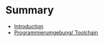 # Summary

* [Introduction](README.md)
* [Programmierumgebung/ Toolchain](programmierumgebung-toolchain.md)

